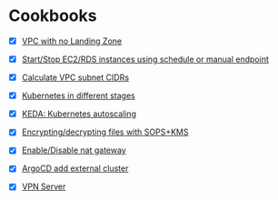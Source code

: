 # Cookbooks

- [x] [VPC with no Landing Zone](./VPC-with-no-LandingZone.md)
- [x] [Start/Stop EC2/RDS instances using schedule or manual endpoint](./schedule-start-stop-ec2.md)
- [x] [Calculate VPC subnet CIDRs](./VPC-subnet-calculator.md)
- [x] [Kubernetes in different stages](./k8s.md)
- [x] [KEDA: Kubernetes autoscaling](./k8s.keda.md)
- [x] [Encrypting/decrypting files with SOPS+KMS](./sops-kms.md)
- [x] [Enable/Disable nat gateway](./enable-nat-gateway.md)
- [x] [ArgoCD add external cluster](./argocd-external-cluster.md)
- [x] [VPN Server](./VPN-server)

